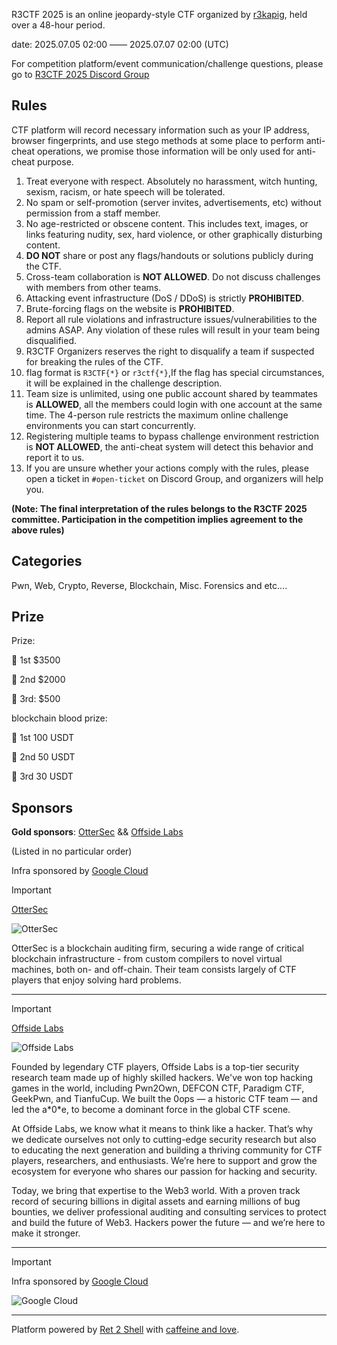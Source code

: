 R3CTF 2025 is an online jeopardy-style CTF organized by [r3kapig](https://www.r3kapig.com/), held over a 48-hour period.

date: 2025.07.05 02:00 —— 2025.07.07 02:00 (UTC)

For competition platform/event communication/challenge questions, please go to [R3CTF 2025 Discord Group](https://discord.gg/zU64ekBsgA)

## Rules

CTF platform will record necessary information such as your IP address, browser fingerprints, and use stego methods at some place to perform anti-cheat operations, we promise those information will be only used for anti-cheat purpose.

1. Treat everyone with respect. Absolutely no harassment, witch hunting, sexism, racism, or hate speech will be tolerated.
2. No spam or self-promotion (server invites, advertisements, etc) without permission from a staff member.
3. No age-restricted or obscene content. This includes text, images, or links featuring nudity, sex, hard violence, or other graphically disturbing content.
4. **DO NOT** share or post any flags/handouts or solutions publicly during the CTF.
5. Cross-team collaboration is **NOT ALLOWED**. Do not discuss challenges with members from other teams.
6. Attacking event infrastructure (DoS / DDoS) is strictly **PROHIBITED**.
7. Brute-forcing flags on the website is **PROHIBITED**.
8. Report all rule violations and infrastructure issues/vulnerabilities to the admins ASAP. Any violation of these rules will result in your team being disqualified.
9. R3CTF Organizers reserves the right to disqualify a team if suspected for breaking the rules of the CTF.
10. flag format is `R3CTF{*}` or `r3ctf{*}`,If the flag has special circumstances, it will be explained in the challenge description.
11. Team size is unlimited, using one public account shared by teammates is **ALLOWED**, all the members could login with one account at the same time. The 4-person rule restricts the maximum online challenge environments you can start concurrently.
12. Registering multiple teams to bypass challenge environment restriction is **NOT ALLOWED**, the anti-cheat system will detect this behavior and report it to us.
13. If you are unsure whether your actions comply with the rules, please open a ticket in `#open-ticket` on Discord Group, and organizers will help you.

**(Note: The final interpretation of the rules belongs to the R3CTF 2025 committee. Participation in the competition implies agreement to the above rules)**

## Categories

Pwn, Web, Crypto, Reverse, Blockchain, Misc. Forensics and etc....

## Prize

Prize:

🥇 1st $3500

🥈 2nd $2000

🥉 3rd: $500

blockchain blood prize:

🥇 1st 100 USDT

🥈 2nd 50 USDT

🥉 3rd 30 USDT

## Sponsors

**Gold sponsors**: [OtterSec](https://osec.io/) && [Offside Labs](https://offside.io/) 

(Listed in no particular order)

Infra sponsored by [Google Cloud](https://goo.gle/ctfsponsorship)

> [!IMPORTANT]
> [OtterSec](https://osec.io/)

![OtterSec](/api/media?hash=414bdf2b984ce78319da4544dfa2f31d231aed33481f591818ea27fdf0e85e45)

OtterSec is a blockchain auditing firm, securing a wide range of critical blockchain infrastructure - from custom compilers to novel virtual machines, both on- and off-chain. Their team consists largely of CTF players that enjoy solving hard problems. 

---

> [!IMPORTANT]
> [Offside Labs](https://offside.io/)

![Offside Labs](/api/media?hash=b5ad6109d2b346ac928e1238789a8979decc65d40fadac6d13e530732bb0c269)

Founded by legendary CTF players, Offside Labs is a top-tier security research team made up of highly skilled hackers. We've won top hacking games in the world, including Pwn2Own, DEFCON CTF, Paradigm CTF, GeekPwn, and TianfuCup. We built the 0ops — a historic CTF team — and led the a\*0\*e, to become a dominant force in the global CTF scene.

At Offside Labs, we know what it means to think like a hacker. That’s why we dedicate ourselves not only to cutting-edge security research but also to educating the next generation and building a thriving community for CTF players, researchers, and enthusiasts. We’re here to support and grow the ecosystem for everyone who shares our passion for hacking and security.

Today, we bring that expertise to the Web3 world. With a proven track record of securing billions in digital assets and earning millions of bug bounties, we deliver professional auditing and consulting services to protect and build the future of Web3. Hackers power the future — and we’re here to make it stronger.

---

> [!IMPORTANT]
> Infra sponsored by [Google Cloud](https://goo.gle/ctfsponsorship)

![Google Cloud](/api/media?hash=ec188d65873b585643d12573b1e7c5b7e16a9c3a135573c5de9f71cc53c38dea)

---

Platform powered by [Ret 2 Shell](/magic/about) with [caffeine and love](/magic/sakana).
